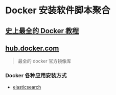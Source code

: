 # Docker 安装软件脚本聚合

## [史上最全的 Docker 教程](https://blog.csdn.net/agonie201218/category_10180909.html)

## [hub.docker.com](https://hub.docker.com/)

> 最全的 docker 官方镜像库

### Docker 各种应用安装方式

- [elasticsearch](https://github.com/andanyoung/docker/tree/master/elasticsearch)
